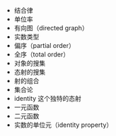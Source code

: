 - 结合律
- 单位率
- 有向图（directed graph）
- 实数类型
- 偏序（partial order）
- 全序（total order）
- 对象的搜集 
- 态射的搜集
- 射的组合
- 集合论
- identity 这个独特的态射
- 一元函数
- 二元函数
- 实数的单位元（identity property）